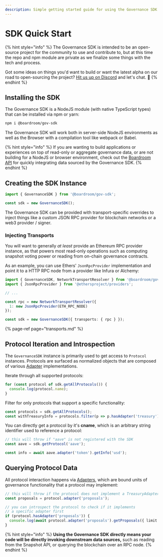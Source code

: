 ```yaml
---
description: Simple getting started guide for using the Governance SDK.
---
```


# SDK Quick Start

{% hint style="info" %}
The Governance SDK is intended to be an open-source project for the community to use and contribute to, but at this time the repo and npm module are private as we finalize some things with the tech and process.

Got some ideas on things you'd want to build or want the latest alpha on our road to open-sourcing the project? [Hit us up on Discord](https://discord.gg/UBqtEddhsC) and let's chat. 👋
{% endhint %}

## Installing the SDK

The Governance SDK is a NodeJS module \(with native TypeScript types\) that can be installed via npm or yarn:

```bash
npm i @boardroom/gov-sdk
```

The Governance SDK will work both in server-side NodeJS environments as well as the Browser with a compilation tool like webpack or Babel.

{% hint style="info" %}
If you are wanting to build applications or experiences on top of read-only or aggregate governance data, or are not building for a NodeJS or browser environment, check out the [Boardroom API](../boardroom-api/boardroom-api.md) for quickly integrating data sourced by the Governance SDK.
{% endhint %}

## Creating the SDK Instance

```typescript
import { GovernanceSDK } from '@boardroom/gov-sdk';

const sdk = new GovernanceSDK();
```

The Governance SDK can be provided with transport-specific overrides to inject things like a custom JSON RPC provider for blockchain networks or a web3 provider / signer.

### Injecting Transports

You will want to generally _at least_ provide an Ethereum RPC provider instance, as that powers most read-only operations such as computing snapshot voting power or reading from on-chain governance contracts. 

As an example, you can use Ethers' `JsonRpcProvider` implementation and point it to a HTTP RPC node from a provider like Infura or Alchemy:

```typescript
import { GovernanceSDK, NetworkTransportResolver } from '@boardroom/gov-sdk';
import { JsonRpcProvider } from '@ethersproject/providers';

// ...

const rpc = new NetworkTransportResolver({
  1: new JsonRpcProvider(ETH_RPC_NODE)
});

const sdk = new GovernanceSDK({ transports: { rpc } });
```

{% page-ref page="transports.md" %}

## Protocol Iteration and Introspection

The `GovernanceSDK` instance is primarily used to get access to `Protocol` instances. Protocols are surfaced as normalized objects that are composed of various [Adapter](adapters/) implementations.

Iterate through all supported protocols:

```typescript
for (const protocol of sdk.getAllProtocols()) {
  console.log(protocol.name);
}
```

Filter for only protocols that support a specific functionality:

```typescript
const protocols = sdk.getAllProtocols();
const withTreasuryInfo = protocols.filter(p => p.hasAdapter('treasury'));
```

You can directly get a protocol by it's **cname**, which is an arbitrary string identifier used to reference a protocol:

```typescript
// this will throw if "aave" is not registered with the SDK
const aave = sdk.getProtocol('aave');

const info = await aave.adapter('token').getInfo('usd');
```

## Querying Protocol Data

All protocol interaction happens via [Adapters](adapters/), which are bound units of governance functionality that a protocol may implement:

```typescript
// this will throw if the protocol does not implement a TreasuryAdapter
const proposals = protocol.adapter('proposals');

// you can introspect the protocol to check if it implements
// a specific adapter first
if (protocol.hasAdapter('proposals')) {
  console.log(await protocol.adapter('proposals').getProposals({ limit: 5 }));
}
```

{% hint style="info" %}
**Using the Governance SDK directly means your code will be directly invoking downstream data sources,** such as reading from the Snapshot API, or querying the blockchain over an RPC node.
{% endhint %}

